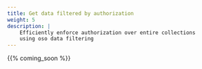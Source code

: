 ```yaml
---
title: Get data filtered by authorization
weight: 5
description: |
    Efficiently enforce authorization over entire collections
    using oso data filtering
---
```


{{% coming_soon %}}